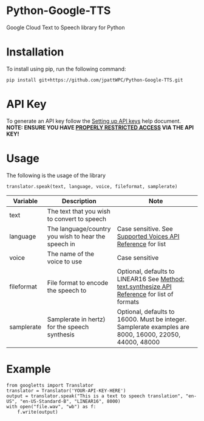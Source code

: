 # Python-Google-TTS
Google Cloud Text to Speech library for Python

# Installation
To install using pip, run the following command:

    pip install git+https://github.com/jpattWPC/Python-Google-TTS.git

# API Key
To generate an API key follow the [Setting up API keys](https://support.google.com/cloud/answer/6158862) help document. **NOTE: ENSURE YOU HAVE [PROPERLY RESTRICTED ACCESS](https://support.google.com/cloud/answer/6310037?hl=en) VIA THE API KEY!**

# Usage
The following is the usage of the library

    translator.speak(text, language, voice, fileformat, samplerate)

Variable | Description | Note
--- | --- | ---
text | The text that you wish to convert to speech | 
language | The language/country you wish to hear the speech in | Case sensitive. See [Supported Voices API Reference](https://cloud.google.com/text-to-speech/docs/voices) for list
voice | The name of the voice to use | Case sensitive
fileformat | File format to encode the speech to | Optional, defaults to LINEAR16 See [Method: text.synthesize API Reference](https://cloud.google.com/text-to-speech/docs/reference/rest/v1beta1/text/synthesize#AudioEncoding) for list of formats
samplerate | Samplerate in hertz) for the speech synthesis| Optional, defaults to 16000. Must be integer. Samplerate examples are 8000, 16000, 22050, 44000, 48000

# Example
    from googletts import Translator
    translator = Translator('YOUR-API-KEY-HERE')
    output = translator.speak("This is a text to speech translation", "en-US", "en-US-Standard-B", "LINEAR16", 8000)
    with open("file.wav", "wb") as f:
        f.write(output)
